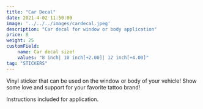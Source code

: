 ```yaml
---
title: "Car Decal"
date: 2021-4-02 11:50:00
image: '../../../images/cardecal.jpeg'
description: "Car decal for window or body application" 
price: 8
weight: 25
customField:
    name: Car decal size!
    values: "8 inch| 10 inch[+2.00]| 12 inch[+4.00]"
tag: "STICKERS"
---
```


Vinyl sticker that can be used on the window or body of your vehicle! Show some love and support for your favorite tattoo brand!

Instructions included for application.